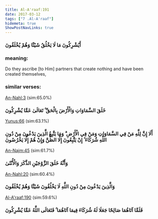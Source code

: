 ```yaml
---
title: Al-A'raaf:191
date: 2017-03-12
tags: ["7 .Al-A'raaf"]
hidemeta: true 
ShowPostNavLinks: true 
---
```

### أَيُشْرِكُونَ مَا لَا يَخْلُقُ شَيْئًا وَهُمْ يُخْلَقُونَ
### meaning: 
Do they ascribe [to Him] partners that create nothing and have been created themselves,
### similar verses: 

[An-Nahl:3](/16/3) (sim:65.0%)

### خَلَقَ السَّمَاوَاتِ وَالْأَرْضَ بِالْحَقِّ ۚ تَعَالَىٰ عَمَّا يُشْرِكُونَ

[Yunus:66](/10/66) (sim:63.1%)

### أَلَا إِنَّ لِلَّهِ مَنْ فِي السَّمَاوَاتِ وَمَنْ فِي الْأَرْضِ ۗ وَمَا يَتَّبِعُ الَّذِينَ يَدْعُونَ مِنْ دُونِ اللَّهِ شُرَكَاءَ ۚ إِنْ يَتَّبِعُونَ إِلَّا الظَّنَّ وَإِنْ هُمْ إِلَّا يَخْرُصُونَ

[An-Najm:45](/53/45) (sim:61.7%)

### وَأَنَّهُ خَلَقَ الزَّوْجَيْنِ الذَّكَرَ وَالْأُنْثَىٰ

[An-Nahl:20](/16/20) (sim:60.4%)

### وَالَّذِينَ يَدْعُونَ مِنْ دُونِ اللَّهِ لَا يَخْلُقُونَ شَيْئًا وَهُمْ يُخْلَقُونَ

[Al-A'raaf:190](/7/190) (sim:59.6%)

### فَلَمَّا آتَاهُمَا صَالِحًا جَعَلَا لَهُ شُرَكَاءَ فِيمَا آتَاهُمَا ۚ فَتَعَالَى اللَّهُ عَمَّا يُشْرِكُونَ
